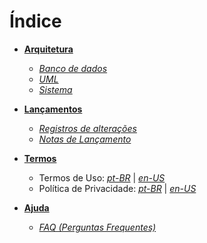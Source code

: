 # Índice

- [**Arquitetura**](#architecture)
  - [*Banco de dados*](architecture/database/mysql.md)
  - [*UML*](architecture/diagrams/uml.md)
  - [*Sistema*](architecture/system/coding-standards.md)

- [**Lançamentos**](#release)
  - [*Registros de alterações*](release/changelog.md)
  - [*Notas de Lançamento*](release/release-notes.md)

- [**Termos**](#terms)
  - Termos de Uso: [*pt-BR*](terms/pt-BR/terms-service.md) | [*en-US*](terms/en-US/terms-service.md) 
  - Política de Privacidade: [*pt-BR*](terms/pt-BR/privacy-policy.md) | [*en-US*](terms/en-US/privacy-policy.md) 

- [**Ajuda**](#support)
  - [*FAQ (Perguntas Frequentes)*](support/faq.md)

